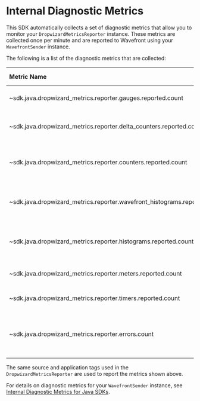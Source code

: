# Internal Diagnostic Metrics

This SDK automatically collects a set of diagnostic metrics that allow you to monitor your `DropwizardMetricsReporter` instance. These metrics are collected once per minute and are reported to Wavefront using your `WavefrontSender` instance.

The following is a list of the diagnostic metrics that are collected:

|Metric Name|Metric Type|Description|
|:---|:---:|:---|
|~sdk.java.dropwizard_metrics.reporter.gauges.reported.count                |Delta Counter    |The number of gauges reported.|
|~sdk.java.dropwizard_metrics.reporter.delta_counters.reported.count        |Delta Counter    |The number of delta counters reported.|
|~sdk.java.dropwizard_metrics.reporter.counters.reported.count              |Delta Counter    |The number of non-delta counters reported.|
|~sdk.java.dropwizard_metrics.reporter.wavefront_histograms.reported.count  |Delta Counter    |The number of Wavefront histograms reported.|
|~sdk.java.dropwizard_metrics.reporter.histograms.reported.count            |Delta Counter    |The number of non-Wavefront histograms reported.|
|~sdk.java.dropwizard_metrics.reporter.meters.reported.count                |Delta Counter    |The number of meters reported.|
|~sdk.java.dropwizard_metrics.reporter.timers.reported.count                |Delta Counter    |The number of timers reported.|
|~sdk.java.dropwizard_metrics.reporter.errors.count                         |Delta Counter    |The number of exceptions encountered while reporting.|

The same source and application tags used in the `DropwizardMetricsReporter` are used to report the metrics shown above.

For details on diagnostic metrics for your `WavefrontSender` instance, see [Internal Diagnostic Metrics for Java SDKs](https://github.com/wavefrontHQ/wavefront-sdk-doc-sources/blob/master/java/internalmetrics.md#internal-diagnostic-metrics).
